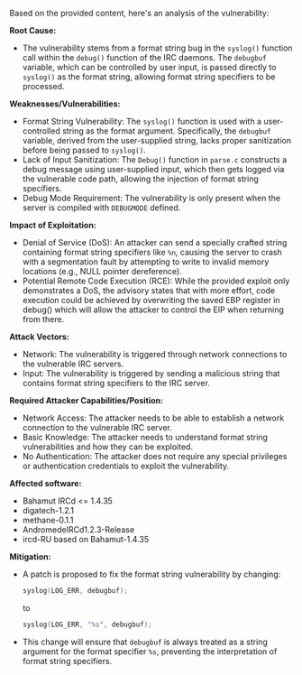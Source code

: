 Based on the provided content, here's an analysis of the vulnerability:

**Root Cause:**
- The vulnerability stems from a format string bug in the `syslog()` function call within the `debug()` function of the IRC daemons. The `debugbuf` variable, which can be controlled by user input, is passed directly to `syslog()` as the format string, allowing format string specifiers to be processed.

**Weaknesses/Vulnerabilities:**
- Format String Vulnerability: The `syslog()` function is used with a user-controlled string as the format argument. Specifically, the `debugbuf` variable, derived from the user-supplied string, lacks proper sanitization before being passed to `syslog()`.
- Lack of Input Sanitization: The `Debug()` function in `parse.c` constructs a debug message using user-supplied input, which then gets logged via the vulnerable code path, allowing the injection of format string specifiers.
- Debug Mode Requirement: The vulnerability is only present when the server is compiled with `DEBUGMODE` defined.

**Impact of Exploitation:**
- Denial of Service (DoS): An attacker can send a specially crafted string containing format string specifiers like `%n`, causing the server to crash with a segmentation fault by attempting to write to invalid memory locations (e.g., NULL pointer dereference).
- Potential Remote Code Execution (RCE): While the provided exploit only demonstrates a DoS, the advisory states that with more effort, code execution could be achieved by overwriting the saved EBP register in debug() which will allow the attacker to control the EIP when returning from there.

**Attack Vectors:**
- Network: The vulnerability is triggered through network connections to the vulnerable IRC servers.
- Input: The vulnerability is triggered by sending a malicious string that contains format string specifiers to the IRC server.

**Required Attacker Capabilities/Position:**
- Network Access: The attacker needs to be able to establish a network connection to the vulnerable IRC server.
- Basic Knowledge: The attacker needs to understand format string vulnerabilities and how they can be exploited.
- No Authentication: The attacker does not require any special privileges or authentication credentials to exploit the vulnerability.

**Affected software:**
- Bahamut IRCd <= 1.4.35
- digatech-1.2.1
- methane-0.1.1
- AndromedeIRCd1.2.3-Release
- ircd-RU based on Bahamut-1.4.35

**Mitigation:**
- A patch is proposed to fix the format string vulnerability by changing:
    ```c
    syslog(LOG_ERR, debugbuf);
    ```
  to
    ```c
    syslog(LOG_ERR, "%s", debugbuf);
    ```
- This change will ensure that `debugbuf` is always treated as a string argument for the format specifier `%s`, preventing the interpretation of format string specifiers.